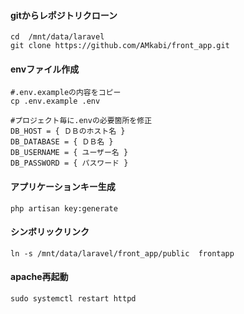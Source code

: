 #### gitからレポジトリクローン
```
cd  /mnt/data/laravel
git clone https://github.com/AMkabi/front_app.git
```

#### envファイル作成
```
#.env.exampleの内容をコピー
cp .env.example .env

#プロジェクト毎に.envの必要箇所を修正
DB_HOST = { ＤＢのホスト名 }
DB_DATABASE = { ＤＢ名 }
DB_USERNAME = { ユーザー名 }
DB_PASSWORD = { パスワード }
```

#### アプリケーションキー生成
```
php artisan key:generate
```

#### シンボリックリンク
```
ln -s /mnt/data/laravel/front_app/public  frontapp
```

#### apache再起動
```
sudo systemctl restart httpd
```
